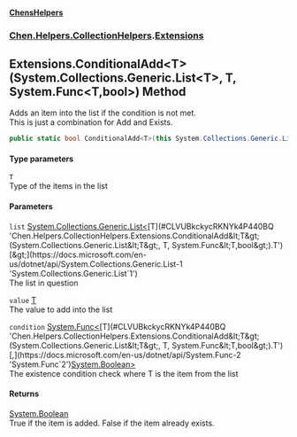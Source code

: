 
#### [ChensHelpers](./index 'index')

### [Chen.Helpers.CollectionHelpers](./DwHbUVbrAWB47BrJd2O1Ng 'Chen.Helpers.CollectionHelpers').[Extensions](./SY98pRtkb05-xncR8ottww 'Chen.Helpers.CollectionHelpers.Extensions')

## Extensions.ConditionalAdd&lt;T&gt;(System.Collections.Generic.List&lt;T&gt;, T, System.Func&lt;T,bool&gt;) Method
Adds an item into the list if the condition is not met.  
This is just a combination for Add and Exists.  
```csharp
public static bool ConditionalAdd<T>(this System.Collections.Generic.List<T> list, T value, System.Func<T,bool> condition);
```

#### Type parameters
<a name='CLVUBkckycRKNYk4P440BQ'></a>
`T`  
Type of the items in the list  
  

#### Parameters
<a name='myn4QJWz1m83e2TJ5Oo2BA'></a>
`list` [System.Collections.Generic.List&lt;](https://docs.microsoft.com/en-us/dotnet/api/System.Collections.Generic.List-1 'System.Collections.Generic.List`1')[T](#CLVUBkckycRKNYk4P440BQ 'Chen.Helpers.CollectionHelpers.Extensions.ConditionalAdd&lt;T&gt;(System.Collections.Generic.List&lt;T&gt;, T, System.Func&lt;T,bool&gt;).T')[&gt;](https://docs.microsoft.com/en-us/dotnet/api/System.Collections.Generic.List-1 'System.Collections.Generic.List`1')  
The list in question  
  
<a name='BnR8zbgTpR28xLcoY-HpZA'></a>
`value` [T](#CLVUBkckycRKNYk4P440BQ 'Chen.Helpers.CollectionHelpers.Extensions.ConditionalAdd&lt;T&gt;(System.Collections.Generic.List&lt;T&gt;, T, System.Func&lt;T,bool&gt;).T')  
The value to add into the list  
  
<a name='siGFT6mi6EmXZbpu4qya6g'></a>
`condition` [System.Func&lt;](https://docs.microsoft.com/en-us/dotnet/api/System.Func-2 'System.Func`2')[T](#CLVUBkckycRKNYk4P440BQ 'Chen.Helpers.CollectionHelpers.Extensions.ConditionalAdd&lt;T&gt;(System.Collections.Generic.List&lt;T&gt;, T, System.Func&lt;T,bool&gt;).T')[,](https://docs.microsoft.com/en-us/dotnet/api/System.Func-2 'System.Func`2')[System.Boolean](https://docs.microsoft.com/en-us/dotnet/api/System.Boolean 'System.Boolean')[&gt;](https://docs.microsoft.com/en-us/dotnet/api/System.Func-2 'System.Func`2')  
The existence condition check where T is the item from the list  
  

#### Returns
[System.Boolean](https://docs.microsoft.com/en-us/dotnet/api/System.Boolean 'System.Boolean')  
True if the item is added. False if the item already exists.  
